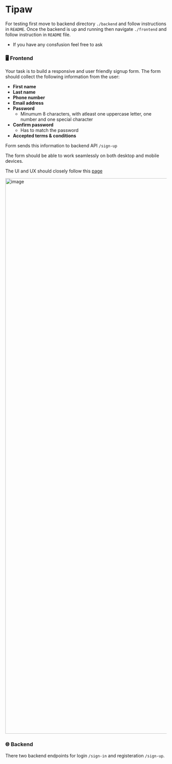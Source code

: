 # Tipaw 

For testing first move to backend directory `./backend` and follow instructions in `README`. Once the backend is up and running then navigate `./frontend` and follow instruction in `README` file.

- If you have any consfusion feel free to ask

### 🖥️ Frontend

Your task is to build a responsive and user friendly signup form. The form should collect the following information from the user:

- **First name**
- **Last name**
- **Phone number**
- **Email address**
- **Password**
  - Minumum 8 characters, with atleast one uppercase letter, one number and one special character
- **Confirm password**
  - Has to match the password
- **Accepted terms & conditions**

Form sends this information to backend API `/sign-up`

The form should be able to work seamlessly on both desktop and mobile devices.

The UI and UX should closely follow this [page](https://tipaw.com/inscription/particulier)

<img width="1731" alt="image" src="https://user-images.githubusercontent.com/54412555/155098570-e76ba419-5ea0-42e9-8844-3f004cf07c58.png">


### 🌐 Backend

There two backend endpoints for login `/sign-in` and registeration `/sign-up`. 

